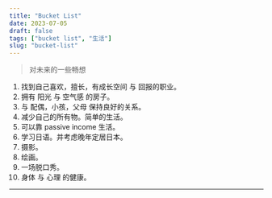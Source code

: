 ```yaml
---
title: "Bucket List"
date: 2023-07-05
draft: false
tags: ["bucket list", "生活"]
slug: "bucket-list"
---
```


> 对未来的一些畅想

1. 找到自己喜欢，擅长，有成长空间 与 回报的职业。
2. 拥有 阳光 与 空气感 的房子。
3. 与 配偶，小孩，父母 保持良好的关系。
4. 减少自己的所有物。简单的生活。
5. 可以靠 passive income 生活。
6. 学习日语。并考虑晚年定居日本。
7. 摄影。
8. 绘画。
9. 一场脱口秀。
10. 身体 与 心理 的健康。

---
